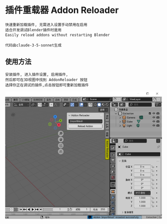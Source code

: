 # 插件重载器 Addon Reloader

    快速重新加载插件, 无需进入设置手动禁用在启用
    适合开发调试Blender插件时是用
    Easily reload addons without restarting Blender

    代码由claude-3-5-sonnet生成

## 使用方法

    安装插件, 进入插件设置, 启用插件, 
    然后即可在3D视图中找到 AddonReloader 按钮
    选择你正在调试的插件,点击按钮即可重新加载插件

![pv.jpg](pv.jpg)